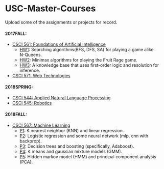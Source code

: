 # USC-Master-Courses
Upload some of the assignments or projects for record.

#### 2017FALL:
* [CSCI 561: Foundations of Artificial Intelligence](csci561/)
  * [HW1](csci561/HW1): Searching algorithms(BFS, DFS, SA) for playing a game alike N-Queens.
  * [HW2](csci561/HW2): Minimax algorithms for playing the Fruit Rage game.
  * [HW3](csci561/HW3): A knowledge base that uses first-order logic and resolution for inference.
* [CSCI 571: Web Technologies](csci571/)

#### 2018SPRING:
* [CSCI 544: Applied Natural Language Processing](csci544/)
* [CSCI 545: Robotics](csci545/)

#### 2018FALL:
* [CSCI 567: Machine Learning](csci567/)
  * [P1](csci567/P1): K nearest neighbor (KNN) and linear regression.
  * [P2](csci567/P2): Logistic regression and some neural network (mlp, cnn with backprop).
  * [P3](csci567/P3): Decision trees and boosting (specifically, Adaboost).
  * [P4](csci567/P4): K means and gaussian mixture models (GMM).
  * [P5](csci567/P5): Hidden markov model (HMM) and principal component analysis (PCA).
